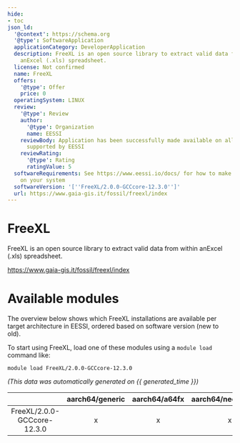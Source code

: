 ```yaml
---
hide:
- toc
json_ld:
  '@context': https://schema.org
  '@type': SoftwareApplication
  applicationCategory: DeveloperApplication
  description: FreeXL is an open source library to extract valid data from within
    anExcel (.xls) spreadsheet.
  license: Not confirmed
  name: FreeXL
  offers:
    '@type': Offer
    price: 0
  operatingSystem: LINUX
  review:
    '@type': Review
    author:
      '@type': Organization
      name: EESSI
    reviewBody: Application has been successfully made available on all architectures
      supported by EESSI
    reviewRating:
      '@type': Rating
      ratingValue: 5
  softwareRequirements: See https://www.eessi.io/docs/ for how to make EESSI available
    on your system
  softwareVersion: '[''FreeXL/2.0.0-GCCcore-12.3.0'']'
  url: https://www.gaia-gis.it/fossil/freexl/index
---
```


FreeXL
======


FreeXL is an open source library to extract valid data from within anExcel (.xls) spreadsheet.

https://www.gaia-gis.it/fossil/freexl/index
# Available modules


The overview below shows which FreeXL installations are available per target architecture in EESSI, ordered based on software version (new to old).

To start using FreeXL, load one of these modules using a `module load` command like:

```shell
module load FreeXL/2.0.0-GCCcore-12.3.0
```

*(This data was automatically generated on {{ generated_time }})*

| |aarch64/generic|aarch64/a64fx|aarch64/neoverse_n1|aarch64/neoverse_v1|aarch64/nvidia/grace|x86_64/generic|x86_64/amd/zen2|x86_64/amd/zen3|x86_64/amd/zen4|x86_64/intel/cascadelake|x86_64/intel/haswell|x86_64/intel/icelake|x86_64/intel/sapphirerapids|x86_64/intel/skylake_avx512|
| :---: | :---: | :---: | :---: | :---: | :---: | :---: | :---: | :---: | :---: | :---: | :---: | :---: | :---: | :---: |
|FreeXL/2.0.0-GCCcore-12.3.0|x|x|x|x|x|x|x|x|x|x|x|x|x|x|

